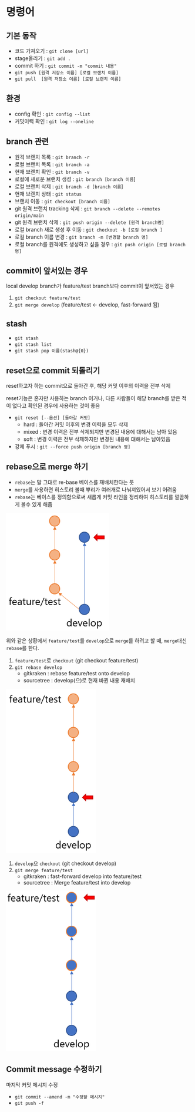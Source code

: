 # 명령어

## 기본 동작

* 코드 가져오기 : `git clone [url]`
* stage올리기 : `git add .`
* commit 하기 : `git commit -m "commit 내용"`
* `git push [원격 저장소 이름] [로컬 브랜치 이름]`
* `git pull  [원격 저장소 이름] [로컬 브랜치 이름]`



## 환경

* config 확인 : `git config --list`
* 커밋이력 확인 : `git log --oneline`

## branch 관련

* 원격 브랜치 목록 : `git branch -r`
* 로컬 브랜치 목록 : `git branch -a`
* 현재 브랜치 확인 : `git branch -v`
* 로컬에 새로운 브랜치 생성 : `git branch [branch 이름`]
* 로컬 브랜치 삭제 : `git branch -d [branch 이름`]
* 현재 브랜치 상태 : `git status`
* 브랜치 이동 : `git checkout [branch 이름]`
* git 원격 브랜치 tracking 삭제 : `git branch --delete --remotes origin/main`
* git 원격 브랜치 삭제 : `git push origin --delete [원격 branch명]`
* 로컬 branch 새로 생성 후 이동 : `git checkout -b [로컬 branch ]`
* 로컬 branch 이름 변경 : `git branch -m [변경할 branch 명]`
* 로컬 branch를 원격에도 생성하고 싶을 경우 : `git push origin [로컬 branch 명]`

## commit이 앞서있는 경우

local develop branch가 feature/test branch보다 commit이 앞서있는 경우

1. `git checkout feature/test`
2. `git merge develop`  (feature/test <- develop, fast-forward 됨)

## stash

* `git stash`
* `git stash list`
* `git stash pop 이름(stash@{0})`

## reset으로 commit 되돌리기

reset하고자 하는 commit으로 돌아간 후, 해당 커밋 이후의 이력을 전부 삭제

reset기능은 혼자만 사용하는 branch 이거나, 다른 사람들이 해당 branch를 받은 적이 없다고 확인된 경우에 사용하는 것이 좋음

* `git reset [--옵션] [돌아갈 커밋]`
  * hard : 돌아간 커밋 이후의 변경 이력을 모두 삭제
  * mixed : 변경 이력은 전부 삭제되지만 변경된 내용에 대해서는 남아 있음
  * soft : 변경 이력은 전부 삭제하지만 변경된 내용에 대해서는 남아있음
* 강제 푸시 : `git --force push origin [branch 명]`

## rebase으로 merge 하기

* `rebase`는 말 그대로 re-base 베이스를 재배치한다는 뜻
* `merge`를 사용하면 히스토리 볼때 뿌리가 여러개로 나눠져있어서 보기 어려움
* `rebase`는 베이스를 정의함으로써 새롭게 커밋 라인을 정리하여 히스토리를 깔끔하게 볼수 있게 해줌

![](<../.gitbook/assets/image (40).png>)

위와 같은 상황에서 `feature/test`를 `develop`으로 `merge`를 하려고 할 때, `merge`대신 `rebase`를 한다.

1. `feature/test`로 `checkout`  (git checkout feature/test)
2. `git rebase develop`
   * gitkraken : rebase feature/test onto develop
   * sourcetree : develop(으)로 현재 바뀐 내용 재배치

![](<../.gitbook/assets/image (41).png>)

1. `develop`으 `checkout` (git checkout develop)
2. `git merge feature/test`
   * gitkraken : fast-forward develop into feature/test
   * sourcetree : Merge feature/test into develop

![](<../.gitbook/assets/image (43).png>)

## Commit message 수정하기

마지막 커밋 메시지 수정

* `git commit --amend -m "수정할 메시지"`
* `git push -f`
